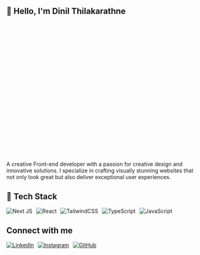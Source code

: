 <div class="header-section" style="height:10%;width: 100%;" >
    <h2 >
👋 Hello, I'm Dinil Thilakarathne
    </h2>
</div>

<div class="hero-top-section"">
 <div class="hero-top-txt">
 <p>
A creative Front-end developer with a passion for creative design and innovative solutions. I specialize in crafting visually stunning websites that not only look great but also deliver exceptional user experiences.
 </p>
 </div>
<div>
    <h2>🚀 Tech Stack</h2>

<p style="display: flex; gap: 10px;">
<img src="https://img.shields.io/badge/Next-black?style=for-the-badge&logo=next.js&logoColor=white" alt="Next JS">
<img src="https://img.shields.io/badge/react-%2320232a.svg?style=for-the-badge&logo=react&logoColor=%2361DAFB" alt="React">
<img src="https://img.shields.io/badge/tailwindcss-%2338B2AC.svg?style=for-the-badge&logo=tailwind-css&logoColor=white" alt="TailwindCSS">
<img src="https://img.shields.io/badge/typescript-%23007ACC.svg?style=for-the-badge&logo=typescript&logoColor=white" alt="TypeScript">
<img src="https://img.shields.io/badge/javascript-%23323330.svg?style=for-the-badge&logo=javascript&logoColor=%23F7DF1E" alt="JavaScript">
</p>
</div>

<div class="hero-body-section">
    <h2>Connect with me</h2>
    <div class="social-media-section" style="display: flex; gap: 10px; flex-direction: colun;">
        <a href="https://www.linkedin.com/in/dinil-thilakarathne/">
        <img src="https://img.shields.io/badge/linkedin-%230077B5.svg?style=for-the-badge&logo=linkedin&logoColor=white" alt="LinkedIn">
        </a>
        <a href="https://www.instagram.com/sona_code/">
        <img src="https://img.shields.io/badge/Instagram-%23E4405F.svg?style=for-the-badge&logo=Instagram&logoColor=white" alt="Instagram">
        </a>
        <a href="https://github.com/dinil-Thilakarathne/">
        <img src="https://img.shields.io/badge/github-%23121011.svg?style=for-the-badge&logo=github&logoColor=white" alt="GitHub">
        </a>
    </div>
</div>

<!-- <div class="footer-section">
    <p><img align="left" src="https://github-readme-stats.vercel.app/api/top-langs?username=dinil-thilakarathne&show_icons=true&locale=en&layout=compact" alt="dinil-thilakarathne" /></p>
    <p>&nbsp;<img align="right" src="https://github-readme-stats.vercel.app/api?username=dinil-thilakarathne&show_icons=true&locale=en" alt="dinil-thilakarathne" /></p>
</div> -->
